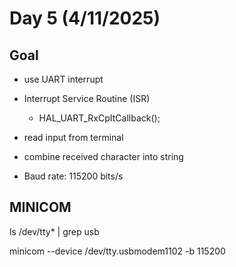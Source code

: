 # Day 5 (4/11/2025)

## Goal

- use UART interrupt
- Interrupt Service Routine (ISR)
  - HAL_UART_RxCpItCallback();
- read input from terminal
- combine received character into string

- Baud rate: 115200 bits/s

## MINICOM

ls /dev/tty* | grep usb

minicom --device /dev/tty.usbmodem1102 -b 115200